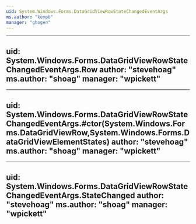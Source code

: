 ```yaml
---
uid: System.Windows.Forms.DataGridViewRowStateChangedEventArgs
ms.author: "kempb"
manager: "ghogen"
---
```


---
uid: System.Windows.Forms.DataGridViewRowStateChangedEventArgs.Row
author: "stevehoag"
ms.author: "shoag"
manager: "wpickett"
---

---
uid: System.Windows.Forms.DataGridViewRowStateChangedEventArgs.#ctor(System.Windows.Forms.DataGridViewRow,System.Windows.Forms.DataGridViewElementStates)
author: "stevehoag"
ms.author: "shoag"
manager: "wpickett"
---

---
uid: System.Windows.Forms.DataGridViewRowStateChangedEventArgs.StateChanged
author: "stevehoag"
ms.author: "shoag"
manager: "wpickett"
---

